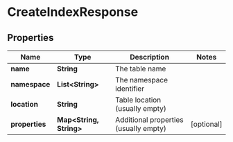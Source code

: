 

# CreateIndexResponse


## Properties

| Name | Type | Description | Notes |
|------------ | ------------- | ------------- | -------------|
|**name** | **String** | The table name |  |
|**namespace** | **List&lt;String&gt;** | The namespace identifier |  |
|**location** | **String** | Table location (usually empty) |  |
|**properties** | **Map&lt;String, String&gt;** | Additional properties (usually empty) |  [optional] |



